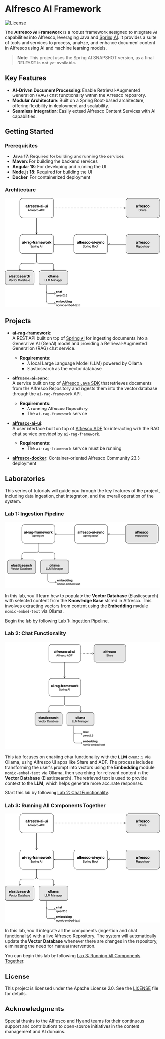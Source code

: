 # Alfresco AI Framework  

[![License](https://img.shields.io/badge/license-Apache%202.0-blue.svg)](https://opensource.org/licenses/Apache-2.0)  

The **Alfresco AI Framework** is a robust framework designed to integrate AI capabilities into Alfresco, leveraging Java and [Spring AI](https://spring.io/projects/spring-ai). It provides a suite of tools and services to process, analyze, and enhance document content in Alfresco using AI and machine learning models.  

> **Note**: This project uses the Spring AI SNAPSHOT version, as a final RELEASE is not yet available.  

## Key Features  

- **AI-Driven Document Processing**: Enable Retrieval-Augmented Generation (RAG) chat functionality within the Alfresco repository.  
- **Modular Architecture**: Built on a Spring Boot-based architecture, offering flexibility in deployment and scalability.  
- **Seamless Integration**: Easily extend Alfresco Content Services with AI capabilities.  

## Getting Started  

### Prerequisites  

- **Java 17**: Required for building and running the services  
- **Maven**: For building the backend services  
- **Angular 18**: For developing and running the UI  
- **Node.js 18**: Required for building the UI  
- **Docker**: For containerized deployment  

### Architecture  

![Architecture Diagram](docs/alfresco-ai-framework.png)  

## Projects  

- **[ai-rag-framework](ai-rag-framework)**:  
  A REST API built on top of [Spring AI](https://spring.io/projects/spring-ai) for ingesting documents into a Generative AI (GenAI) model and providing a Retrieval-Augmented Generation (RAG) chat service.
  - **Requirements**:  
    - A local Large Language Model (LLM) powered by Ollama  
    - Elasticsearch as the vector database  

- **[alfresco-ai-sync](alfresco-ai-sync)**:  
  A service built on top of [Alfresco Java SDK](https://github.com/Alfresco/alfresco-java-sdk) that retrieves documents from the Alfresco Repository and ingests them into the vector database through the `ai-rag-framework` API.  
  - **Requirements**:
    - A running Alfresco Repository  
    - The `ai-rag-framework` service  

- **[alfresco-ai-ui](alfresco-ai-ui)**:  
  A user interface built on top of [Alfresco ADF](https://github.com/Alfresco/alfresco-ng2-components) for interacting with the RAG chat service provided by `ai-rag-framework`.  
  - **Requirements**:  
    - The `ai-rag-framework` service must be running

- **[alfresco-docker](alfresco-docker)**:
  Container-oriented Alfresco Community 23.3 deployment     

## Laboratories

This series of tutorials will guide you through the key features of the project, including data ingestion, chat integration, and the overall operation of the system.

### **Lab 1: Ingestion Pipeline**

![Ingestion Pipeline Diagram](docs/alfresco-ai-framework-ingestion.png)

In this lab, you'll learn how to populate the **Vector Database** (Elasticsearch) with selected content from the **Knowledge Base** stored in Alfresco. This involves extracting vectors from content using the **Embedding** module `nomic-embed-text` via Ollama.

Begin the lab by following [Lab 1: Ingestion Pipeline](docs/lab1-ingestion.md).

### **Lab 2: Chat Functionality**

![Chatting Diagram](docs/alfresco-ai-framework-chatting.png)

This lab focuses on enabling chat functionality with the **LLM** `qwen2.5` via Ollama, using Alfresco UI apps like Share and ADF. The process includes transforming the user's prompt into vectors using the **Embedding** module `nomic-embed-text` via Ollama, then searching for relevant content in the **Vector Database** (Elasticsearch). The retrieved text is used to provide context to the **LLM**, which helps generate more accurate responses.

Start this lab by following [Lab 2: Chat Functionality](docs/lab2-chat.md).

### **Lab 3: Running All Components Together**

![Architecture Diagram](docs/alfresco-ai-framework.png)

In this lab, you'll integrate all the components (ingestion and chat functionality) with a live Alfresco Repository. The system will automatically update the **Vector Database** whenever there are changes in the repository, eliminating the need for manual intervention.

You can begin this lab by following [Lab 3: Running All Components Together](docs/lab3-all.md).

## License  

This project is licensed under the Apache License 2.0. See the [LICENSE](LICENSE) file for details.  

## Acknowledgments  

Special thanks to the Alfresco and Hyland teams for their continuous support and contributions to open-source initiatives in the content management and AI domains.